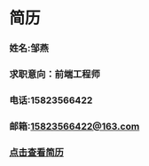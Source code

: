 # 简历  
### 姓名:邹燕
### 求职意向：前端工程师
### 电话:15823566422
### 邮箱:15823566422@163.com
### [点击查看简历](https://hotyan.github.io/hotYan_resume/)


